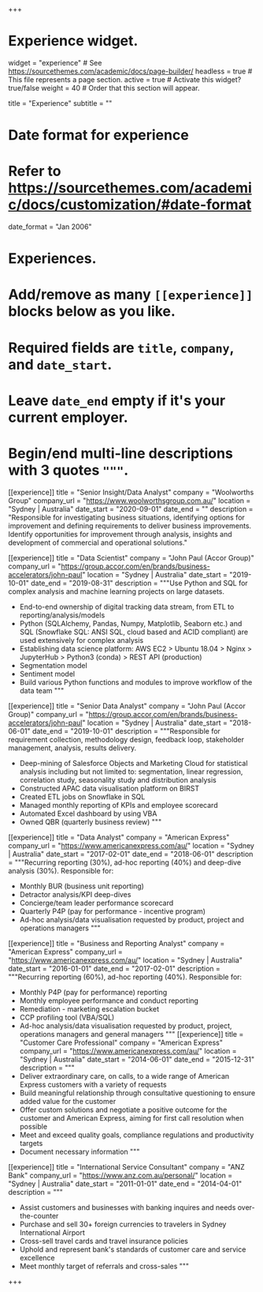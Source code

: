 +++
# Experience widget.
widget = "experience"  # See https://sourcethemes.com/academic/docs/page-builder/
headless = true  # This file represents a page section.
active = true  # Activate this widget? true/false
weight = 40  # Order that this section will appear.

title = "Experience"
subtitle = ""

# Date format for experience
#   Refer to https://sourcethemes.com/academic/docs/customization/#date-format
date_format = "Jan 2006"

# Experiences.
#   Add/remove as many `[[experience]]` blocks below as you like.
#   Required fields are `title`, `company`, and `date_start`.
#   Leave `date_end` empty if it's your current employer.
#   Begin/end multi-line descriptions with 3 quotes `"""`.
[[experience]]
  title = "Senior Insight/Data Analyst"
  company = "Woolworths Group"
  company_url = "https://www.woolworthsgroup.com.au/"
  location = "Sydney | Australia"
  date_start = "2020-09-01"
  date_end = ""
  description = "Responsible for investigating business situations, identifying options for improvement and defining requirements to deliver business improvements. Identify opportunities for improvement through analysis, insights and development of commercial and operational solutions."

[[experience]]
  title = "Data Scientist"
  company = "John Paul (Accor Group)"
  company_url = "https://group.accor.com/en/brands/business-accelerators/john-paul"
  location = "Sydney | Australia"
  date_start = "2019-10-01"
  date_end = "2019-08-31"
  description = """Use Python and SQL for complex analysis and machine learning projects on large datasets.
  
  * End-to-end ownership of digital tracking data stream, from ETL to reporting/analysis/models
  * Python (SQLAlchemy, Pandas, Numpy, Matplotlib, Seaborn etc.) and SQL (Snowflake SQL: ANSI SQL, cloud based and ACID compliant) are used extensively for complex analysis
  * Establishing data science platform: AWS EC2 > Ubuntu 18.04 > Nginx > JupyterHub > Python3 (conda) > REST API (production)
  * Segmentation model
  * Sentiment model
  * Build various Python functions and modules to improve workflow of the data team
  """

[[experience]]
  title = "Senior Data Analyst"
  company = "John Paul (Accor Group)"
  company_url = "https://group.accor.com/en/brands/business-accelerators/john-paul"
  location = "Sydney | Australia"
  date_start = "2018-06-01"
  date_end = "2019-10-01"
  description = """Responsible for requirement collection, methodology design, feedback loop, stakeholder management, analysis, results delivery.
  
  * Deep-mining of Salesforce Objects and Marketing Cloud for statistical analysis including but not limited to: segmentation, linear regression, correlation study, seasonality study and distribution analysis
  * Constructed APAC data visualisation platform on BIRST
  * Created ETL jobs on Snowflake in SQL
  * Managed monthly reporting of KPIs and employee scorecard
  * Automated Excel dashboard by using VBA
  * Owned QBR (quarterly business review)
  """

[[experience]]
  title = "Data Analyst"
  company = "American Express"
  company_url = "https://www.americanexpress.com/au/"
  location = "Sydney | Australia"
  date_start = "2017-02-01"
  date_end = "2018-06-01"
  description = """Recurring reporting (30%), ad-hoc reporting (40%) and deep-dive analysis (30%).
  Responsible for:
  
  * Monthly BUR (business unit reporting)
  * Detractor analysis/KPI deep-dives
  * Concierge/team leader performance scorecard
  * Quarterly P4P (pay for performance - incentive program)
  * Ad-hoc analysis/data visualisation requested by product, project and operations managers
  """

[[experience]]
  title = "Business and Reporting Analyst"
  company = "American Express"
  company_url = "https://www.americanexpress.com/au/"
  location = "Sydney | Australia"
  date_start = "2016-01-01"
  date_end = "2017-02-01"
  description = """Recurring reporting (60%), ad-hoc reporting (40%).
  Responsible for:
  
  * Monthly P4P (pay for performance) reporting
  * Monthly employee performance and conduct reporting
  * Remediation - marketing escalation bucket
  * CCP profiling tool (VBA/SQL)
  * Ad-hoc analysis/data visualisation requested by product, project, operations managers and general managers
  """
[[experience]]
  title = "Customer Care Professional"
  company = "American Express"
  company_url = "https://www.americanexpress.com/au/"
  location = "Sydney | Australia"
  date_start = "2014-06-01"
  date_end = "2015-12-31"
  description = """
  * Deliver extraordinary care, on calls, to a wide range of American Express customers with a variety of requests
  * Build meaningful relationship through consultative questioning to ensure added value for the customer
  * Offer custom solutions and negotiate a positive outcome for the customer and American Express, aiming for first call resolution when possible
  * Meet and exceed quality goals, compliance regulations and productivity targets
  * Document necessary information
  """

[[experience]]
  title = "International Service Consultant"
  company = "ANZ Bank"
  company_url = "https://www.anz.com.au/personal/"
  location = "Sydney | Australia"
  date_start = "2011-01-01"
  date_end = "2014-04-01"
  description = """
  * Assist customers and businesses with banking inquires and needs over-the-counter
  * Purchase and sell 30+ foreign currencies to travelers in Sydney International Airport
  * Cross-sell travel cards and travel insurance policies
  * Uphold and represent bank's standards of customer care and service excellence
  * Meet monthly target of referrals and cross-sales
  """

+++
